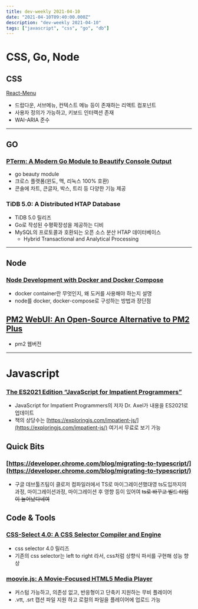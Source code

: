```yaml
---
title: dev-weekly 2021-04-10
date: "2021-04-10T09:40:00.000Z"
description: "dev-weekly 2021-04-10"
tags: ["javascript", "css", "go", "db"]
---
```


# CSS, Go, Node

## CSS

[React-Menu](https://github.com/szhsin/react-menu)

- 드랍다운, 서브메뉴, 컨텍스트 메뉴 등이 존재하는 리액트 컴포넌트
- 사용자 정의가 가능하고, 키보드 인터랙션 존재
- WAI-ARIA 준수

---

## GO

### [PTerm: A Modern Go Module to Beautify Console Output](https://github.com/pterm/pterm/)

- go beauty module
- 크로스 플랫폼(윈도, 맥, 리눅스 100% 호환)
- 콘솔에 차트, 큰글자, 박스, 트리 등 다양한 기능 제공

### TiDB 5.0: A Distributed HTAP Database

- TiDB 5.0 릴리즈
- Go로 작성된 수평확장성을 제공하는 디비
- MySQL의 프로토콜과 호환되는 오픈 소스 분산 HTAP 데이터베이스
    - Hybrid Transactional and Analytical Processing

---

## Node

### [Node Development with Docker and Docker Compose](https://www.nodejsdesignpatterns.com/blog/node-js-development-with-docker-and-docker-compose/)

- docker container란 무엇인지, 왜 도커를 사용해야 하는지 설명
- node를 docker, docker-compose로 구성하는 방법과 장단점

## [PM2 WebUI: An Open-Source Alternative to PM2 Plus](https://github.com/suryamodulus/pm2-webui)

- pm2 웹버전

---

# Javascript

### [The ES2021 Edition “JavaScript for Impatient Programmers”](https://gist.github.com/rauschma/e9c00fddc17e73fab6ce6c22b2e78e17)

- JavaScript for Impatient Programmers의 저자 Dr. Axel가 내용을 ES2021로 업데이트
- 책의 상당수는 [https://exploringjs.com/impatient-js/](https://exploringjs.com/impatient-js/) 여기서 무료로 보기 가능

## Quick Bits

### [https://developer.chrome.com/blog/migrating-to-typescript/](https://developer.chrome.com/blog/migrating-to-typescript/)

- 구글 데브툴즈팀이 클로저 컴파일러에서 TS로 마이그레이션했대영
ts도입까지의 과정, 마이그레이션과정, 마이그레이션 후 영향 등이 있어여
<del>ts로 바꾸고 빌드 타임이 늘어났다네여</del>

## Code & Tools

### [CSS-Select 4.0: A CSS Selector Compiler and Engine](https://github.com/fb55/css-select)

- css selector 4.0 릴리즈
- 기존의 css selector는 left to right 라서, css처럼 상향식 파서를 구현해 성능 향상

### [moovie.js: A Movie-Focused HTML5 Media Player](https://github.com/BMSVieira/moovie.js)

- 커스텀 가능하고, 의존성 없고, 반응형이고 단축키 지원하는 무비 플레이어
- .vtt, .srt 캡션 파일 지원 하고 로컬의 파일을 플레이어에 업로드 가능